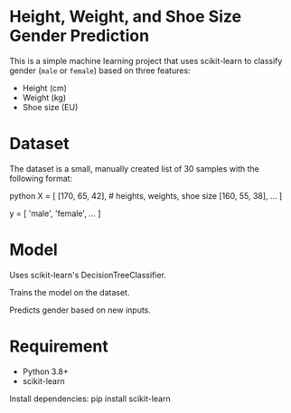 # Height, Weight, and Shoe Size Gender Prediction
This is a simple machine learning project that uses scikit-learn to classify gender (`male` or `female`) based on three features:
- Height (cm)  
- Weight (kg)  
- Shoe size (EU)  


# Dataset
The dataset is a small, manually created list of 30 samples with the following format:

python
X = [
    [170, 65, 42],  # heights, weights, shoe size
    [160, 55, 38],
    ...
]

y = [
    'male',
    'female',
    ...
]

# Model
Uses scikit-learn's DecisionTreeClassifier.

Trains the model on the dataset.

Predicts gender based on new inputs.


# Requirement
- Python 3.8+
- scikit-learn

Install dependencies:
pip install scikit-learn

